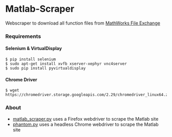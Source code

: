 # Matlab-Scraper  

Webscraper to download all function files from [MathWorks File Exchange](https://www.mathworks.com/matlabcentral/fileexchange/?page=1&term=type%3AFunction)  
### Requirements ###  
#### Selenium & VirtualDisplay ####
```
$ pip install selenium
$ sudo apt-get install xvfb xserver-xephyr vnc4server
$ sudo pip install pyvirtualdisplay
```

#### Chrome Driver ####
```
$ wget https://chromedriver.storage.googleapis.com/2.29/chromedriver_linux64.zip
```

### About ###
* [matlab_scraper.py](https://github.com/jordanott/Matlab-Scraper/blob/master/matlab_scraper.py) uses a Firefox webdriver to scrape the Matlab site  
* [phantom.py](https://github.com/jordanott/Matlab-Scraper/blob/master/phantom.py) uses a headless Chrome webdriver to scrape the Matlab site  

